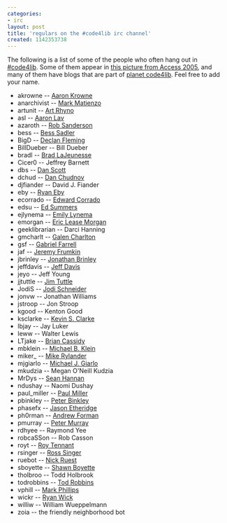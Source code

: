 ```yaml
---
categories:
- irc
layout: post
title: 'regulars on the #code4lib irc channel'
created: 1142353738
---
```

The following is a list of some of the people who often hang out in <a href="http://www.code4lib.org/irc/">#code4lib</a>.  Some of them appear in <a href="http://flickr.com/photos/dchud/54582092/">this picture from Access 2005</a>, and many of them have blogs that are part of <a href="http://planet.code4lib.org/">planet code4lib</a>.  Feel free to add your name.

<!--break-->

<ul xmlns:owl="http://www.w3.org/2002/07/owl#" xmlns:foaf="http://xmlns.com/foaf/0.1/">
<li>akrowne -- <a href="http://br.endernet.org/~akrowne/">Aaron Krowne</a></li>
<li id="anarchivist" about="#anarchivist"><span property="foaf:nick">anarchivist</span> <span rel="owl:sameAs" resource="http://thesecretmirror.com/foaf.xml#matienzo">--</span> <a rel="foaf:homepage" href="http://thesecretmirror.com/"><span about="#anarchivist" property="foaf:name">Mark Matienzo</span></a></li>
<li>artunit -- <a href="http://librarycog.uwindsor.ca">Art Rhyno</a></li>
<li>asl -- <a href="http://www.panix.com/~asl2/">Aaron Lav</a></li>
<li>azaroth -- <a href="http://www.csc.liv.ac.uk/~azaroth/">Rob Sanderson</a></li>
<li>bess -- <a href="http://www.ibiblio.org/bess/">Bess Sadler</a></li>
<li>BigD -- <a href="http://declan.net">Declan Fleming</a></li>
<li>BillDueber -- Bill Dueber</li>
<li>bradl -- <a href="http://open-ils.org/blog/">Brad LaJeunesse</a></li>
<li>Cicer0 -- Jeffrey Barnett</li>
<li>dbs -- <a href="http://coffeecode.net">Dan Scott</a></li>
<li>dchud -- <a href="http://curtis.med.yale.edu/dchud/">Dan Chudnov</a></li>
<li>djfiander -- David J. Fiander</li>
<li>eby -- <a href="http://blog.ryaneby.com">Ryan Eby</a></li>
<li>ecorrado -- <a href="http://ecorrado.us/">Edward Corrado</a></li>
<li about="http://inkdroid.org/ehs"><span property="foaf:nick">edsu</span> -- <a href="http://www.inkdroid.org"><span about="http://inkdroid.org/ehs" property="foaf:name">Ed Summers</span></a></li>
<li>ejlynema --  <a href="http://www.lib.ncsu.edu/staff/ejlynema/">Emily Lynema</a></li>
<li>emorgan -- <a href="http://www.library.nd.edu/daiad/morgan/">Eric Lease Morgan</a></li>
<li>geeklibrarian -- Darci Hanning</li>
<li>gmcharlt -- <a href="http://galencharlton.com/blog">Galen Charlton</a></li>
<li>gsf -- <a href="http://rc98.net">Gabriel Farrell</a></li>
<li>jaf -- <a href="http://digitallibrarian.org">Jeremy Frumkin</a></li>
<li>jbrinley -- <a href="http://xplus3.net/">Jonathan Brinley</a></li>
<li>jeffdavis -- <a href="http://textsfornothing.org/blog/">Jeff Davis</a></li>
<li>jeyo -- Jeff Young</li>
<li>jjtuttle -- <a href="http://www.lib.ncsu.edu/staff/jjtuttle/">Jim Tuttle</a></li>
<li>JodiS -- <a href="http://jodischneider.com/">Jodi Schneider</a></li>
<li>jonvw -- Jonathan Williams</li>
<li>jstroop -- Jon Stroop</li>
<li>kgood -- Kenton Good</li>
<li>ksclarke -- <a href="https://plus.google.com/106980687849423472398/posts">Kevin S. Clarke</a></li>
<li>lbjay -- Jay Luker</li>
<li>leww -- Walter Lewis</li>
<li>LTjake -- <a href="http://use.perl.org/~LTjake/">Brian Cassidy</a></li>
<li id="mbklein" about="#mbklein"><span property="foaf:nick">mbklein</span> <span rel="owl:sameAs" resource="http://michael.is.outoffoc.us/michael/foaf.rdf#me">--</span> <a rel="foaf:homepage" href="http://osulibrary.oregonstate.edu/staff/kleinmi"><span about="#mbklein" property="foaf:name">Michael B. Klein</span></a></li>
<li>miker_ -- <a href="http://open-ils.org/blog/">Mike Rylander</a></li>
<li about="http://lackoftalent.org/michael/id/"<span property="foaf:nick">mjgiarlo</span> -- <a rel="foaf:homepage" href="http://lackoftalent.org/michael/"><span about="http://lackoftalent.org/michael/id/" property="foaf:name">Michael J. Giarlo</span></a></li>
<li>mkudzia -- Megan O'Neill Kudzia</li>
<li>MrDys -- <a href="http://www.library.jhu.edu/">Sean Hannan</a></li>
<li>ndushay -- Naomi Dushay</li>
<li>paul_miller -- <a href="http://blogs.talis.com/panlibus/">Paul Miller</a></li>
<li>pbinkley -- <a href="http://www.wallandbinkley.com/quaedam/">Peter Binkley</a></li>
<li>phasefx -- <a href="http://open-ils.org/blog/">Jason Etheridge</a></li>
<li>ph0rman -- <a href="http://www.ph0rman.com">Andrew Forman</a></li>
<li>pmurray -- <a href="http://dltj.org/">Peter Murray</a></li>
<li>rdhyee -- Raymond Yee</li>
<li>robcaSSon -- Rob Casson</li>
<li>royt -- <a href="http://roytennant.com/">Roy Tennant</a></li>
<li>rsinger -- <a href="http://dilettantes.code4lib.org/">Ross Singer</a></li>
<li>ruebot -- <a href="http://ruebot.net/">Nick Ruest</a></li>
<li>sboyette -- <a href="http://carrot.googlecode.com/">Shawn Boyette</a></li>
<li>tholbroo -- Todd Holbrook</li>
<li>todrobbins -- <a href="http://todrobbins.com">Tod Robbins</a></li>
<li>vphill -- <a href="http://vphill.com/">Mark Phillips</a></li>
<li>wickr -- <a href="http://code4lib.org/user/67">Ryan Wick</a></li>
<li>williw -- William Wueppelmann</li>
<li>zoia -- the friendly neighborhood bot</li>
</ul>
